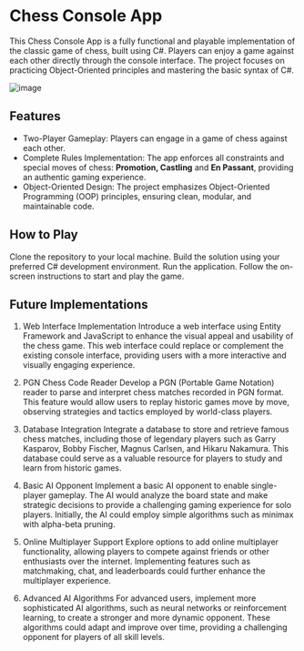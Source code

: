 # Chess Console App
This Chess Console App is a fully functional and playable implementation of the classic game of chess, built using C#. Players can enjoy a game against each other directly through the console interface. The project focuses on practicing Object-Oriented principles and mastering the basic syntax of C#.

![image](https://github.com/gtadayukey/ChessConsoleApp/assets/100155376/ef37e1b0-43dd-4ba1-8cf9-4b9f48f3a94a)


## Features
  
- Two-Player Gameplay: Players can engage in a game of chess against each other.
- Complete Rules Implementation: The app enforces all constraints and special moves of chess: **Promotion, Castling** and **En Passant**, providing an authentic gaming experience.
- Object-Oriented Design: The project emphasizes Object-Oriented Programming (OOP) principles, ensuring clean, modular, and maintainable code.

## How to Play

Clone the repository to your local machine.
Build the solution using your preferred C# development environment.
Run the application.
Follow the on-screen instructions to start and play the game.

## Future Implementations

1. Web Interface Implementation
Introduce a web interface using Entity Framework and JavaScript to enhance the visual appeal and usability of the chess game. This web interface could replace or complement the existing console interface, providing users with a more interactive and visually engaging experience.

2. PGN Chess Code Reader
Develop a PGN (Portable Game Notation) reader to parse and interpret chess matches recorded in PGN format. This feature would allow users to replay historic games move by move, observing strategies and tactics employed by world-class players.

3. Database Integration
Integrate a database to store and retrieve famous chess matches, including those of legendary players such as Garry Kasparov, Bobby Fischer, Magnus Carlsen, and Hikaru Nakamura. This database could serve as a valuable resource for players to study and learn from historic games.

4. Basic AI Opponent
Implement a basic AI opponent to enable single-player gameplay. The AI would analyze the board state and make strategic decisions to provide a challenging gaming experience for solo players. Initially, the AI could employ simple algorithms such as minimax with alpha-beta pruning.

5. Online Multiplayer Support
Explore options to add online multiplayer functionality, allowing players to compete against friends or other enthusiasts over the internet. Implementing features such as matchmaking, chat, and leaderboards could further enhance the multiplayer experience.

6. Advanced AI Algorithms
For advanced users, implement more sophisticated AI algorithms, such as neural networks or reinforcement learning, to create a stronger and more dynamic opponent. These algorithms could adapt and improve over time, providing a challenging opponent for players of all skill levels.



